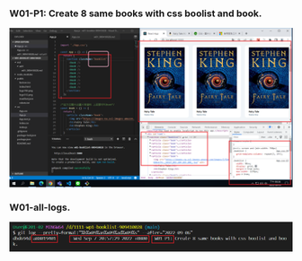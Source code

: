 ### W01-P1: Create 8 same books with css boolist and book.

![p1.png](p1.png)

### W01-all-logs.

![a88019401=909410028 張祐豪](logs.png)
